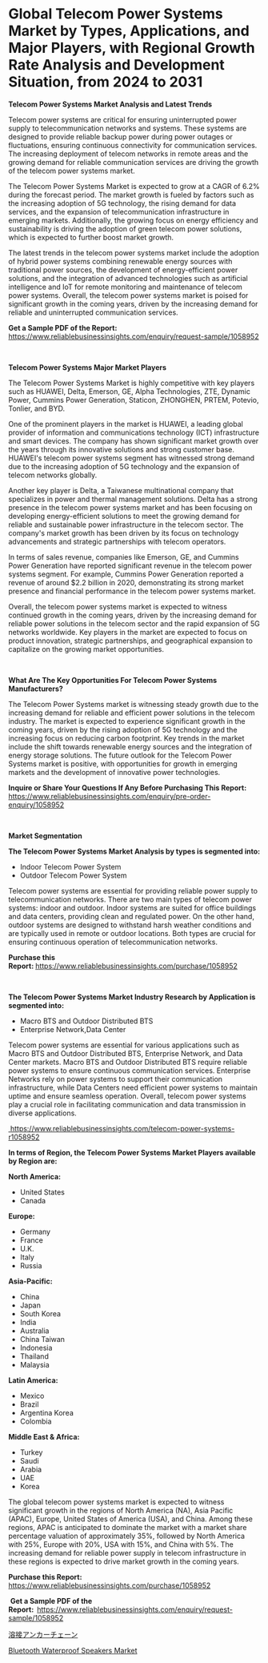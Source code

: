 <p><h1>Global Telecom Power Systems Market by Types, Applications, and Major Players, with Regional Growth Rate Analysis and Development Situation, from 2024 to 2031</h1></p><p><strong>Telecom Power Systems Market Analysis and Latest Trends</strong></p>
<p><p>Telecom power systems are critical for ensuring uninterrupted power supply to telecommunication networks and systems. These systems are designed to provide reliable backup power during power outages or fluctuations, ensuring continuous connectivity for communication services. The increasing deployment of telecom networks in remote areas and the growing demand for reliable communication services are driving the growth of the telecom power systems market.</p><p>The Telecom Power Systems Market is expected to grow at a CAGR of 6.2% during the forecast period. The market growth is fueled by factors such as the increasing adoption of 5G technology, the rising demand for data services, and the expansion of telecommunication infrastructure in emerging markets. Additionally, the growing focus on energy efficiency and sustainability is driving the adoption of green telecom power solutions, which is expected to further boost market growth.</p><p>The latest trends in the telecom power systems market include the adoption of hybrid power systems combining renewable energy sources with traditional power sources, the development of energy-efficient power solutions, and the integration of advanced technologies such as artificial intelligence and IoT for remote monitoring and maintenance of telecom power systems. Overall, the telecom power systems market is poised for significant growth in the coming years, driven by the increasing demand for reliable and uninterrupted communication services.</p></p>
<p><strong>Get a Sample PDF of the Report:&nbsp;</strong> <a href="https://www.reliablebusinessinsights.com/enquiry/request-sample/1058952">https://www.reliablebusinessinsights.com/enquiry/request-sample/1058952</a></p>
<p>&nbsp;</p>
<p><strong>Telecom Power Systems Major Market Players</strong></p>
<p><p>The Telecom Power Systems Market is highly competitive with key players such as HUAWEI, Delta, Emerson, GE, Alpha Technologies, ZTE, Dynamic Power, Cummins Power Generation, Staticon, ZHONGHEN, PRTEM, Potevio, Tonlier, and BYD.</p><p>One of the prominent players in the market is HUAWEI, a leading global provider of information and communications technology (ICT) infrastructure and smart devices. The company has shown significant market growth over the years through its innovative solutions and strong customer base. HUAWEI's telecom power systems segment has witnessed strong demand due to the increasing adoption of 5G technology and the expansion of telecom networks globally.</p><p>Another key player is Delta, a Taiwanese multinational company that specializes in power and thermal management solutions. Delta has a strong presence in the telecom power systems market and has been focusing on developing energy-efficient solutions to meet the growing demand for reliable and sustainable power infrastructure in the telecom sector. The company's market growth has been driven by its focus on technology advancements and strategic partnerships with telecom operators.</p><p>In terms of sales revenue, companies like Emerson, GE, and Cummins Power Generation have reported significant revenue in the telecom power systems segment. For example, Cummins Power Generation reported a revenue of around $2.2 billion in 2020, demonstrating its strong market presence and financial performance in the telecom power systems market.</p><p>Overall, the telecom power systems market is expected to witness continued growth in the coming years, driven by the increasing demand for reliable power solutions in the telecom sector and the rapid expansion of 5G networks worldwide. Key players in the market are expected to focus on product innovation, strategic partnerships, and geographical expansion to capitalize on the growing market opportunities.</p></p>
<p>&nbsp;</p>
<p><strong>What Are The Key Opportunities For Telecom Power Systems Manufacturers?</strong></p>
<p><p>The Telecom Power Systems market is witnessing steady growth due to the increasing demand for reliable and efficient power solutions in the telecom industry. The market is expected to experience significant growth in the coming years, driven by the rising adoption of 5G technology and the increasing focus on reducing carbon footprint. Key trends in the market include the shift towards renewable energy sources and the integration of energy storage solutions. The future outlook for the Telecom Power Systems market is positive, with opportunities for growth in emerging markets and the development of innovative power technologies.</p></p>
<p><strong>Inquire or Share Your Questions If Any Before Purchasing This Report:</strong> <a href="https://www.reliablebusinessinsights.com/enquiry/pre-order-enquiry/1058952">https://www.reliablebusinessinsights.com/enquiry/pre-order-enquiry/1058952</a></p>
<p>&nbsp;</p>
<p><strong>Market Segmentation</strong></p>
<p><strong>The Telecom Power Systems Market Analysis by types is segmented into:</strong></p>
<p><ul><li>Indoor Telecom Power System</li><li>Outdoor Telecom Power System</li></ul></p>
<p><p>Telecom power systems are essential for providing reliable power supply to telecommunication networks. There are two main types of telecom power systems: indoor and outdoor. Indoor systems are suited for office buildings and data centers, providing clean and regulated power. On the other hand, outdoor systems are designed to withstand harsh weather conditions and are typically used in remote or outdoor locations. Both types are crucial for ensuring continuous operation of telecommunication networks.</p></p>
<p><strong>Purchase this Report:&nbsp;</strong><a href="https://www.reliablebusinessinsights.com/purchase/1058952">https://www.reliablebusinessinsights.com/purchase/1058952</a></p>
<p>&nbsp;</p>
<p><strong>The Telecom Power Systems Market Industry Research by Application is segmented into:</strong></p>
<p><ul><li>Macro BTS and Outdoor Distributed BTS</li><li>Enterprise Network,Data Center</li></ul></p>
<p><p>Telecom power systems are essential for various applications such as Macro BTS and Outdoor Distributed BTS, Enterprise Network, and Data Center markets. Macro BTS and Outdoor Distributed BTS require reliable power systems to ensure continuous communication services. Enterprise Networks rely on power systems to support their communication infrastructure, while Data Centers need efficient power systems to maintain uptime and ensure seamless operation. Overall, telecom power systems play a crucial role in facilitating communication and data transmission in diverse applications.</p></p>
<p><a href="https://www.reliablebusinessinsights.com/telecom-power-systems-r1058952">&nbsp;https://www.reliablebusinessinsights.com/telecom-power-systems-r1058952</a></p>
<p><strong>In terms of Region, the Telecom Power Systems Market Players available by Region are:</strong></p>
<p>
    <p> <strong> North America: </strong>
        <ul>
            <li>United States</li>
            <li>Canada</li>
        </ul>
        </p> 
    <p> <strong> Europe: </strong>
        <ul>
            <li>Germany</li>
            <li>France</li>
            <li>U.K.</li>
            <li>Italy</li>
            <li>Russia</li>
        </ul>
        </p> 
    <p> <strong> Asia-Pacific: </strong>
        <ul>
            <li>China</li>
            <li>Japan</li>
            <li>South Korea</li>
            <li>India</li>
            <li>Australia</li>
            <li>China Taiwan</li>
            <li>Indonesia</li>
            <li>Thailand</li>
            <li>Malaysia</li>
        </ul>
        </p> 
    <p> <strong> Latin America: </strong>
        <ul>
            <li>Mexico</li>
            <li>Brazil</li>
            <li>Argentina Korea</li>
            <li>Colombia</li>
        </ul>
        </p> 
    <p> <strong> Middle East & Africa: </strong>
        <ul>
            <li>Turkey</li>
            <li>Saudi</li>
            <li>Arabia</li>
            <li>UAE</li>
            <li>Korea</li>
        </ul>
    </p>
    </p>
<p><p>The global telecom power systems market is expected to witness significant growth in the regions of North America (NA), Asia Pacific (APAC), Europe, United States of America (USA), and China. Among these regions, APAC is anticipated to dominate the market with a market share percentage valuation of approximately 35%, followed by North America with 25%, Europe with 20%, USA with 15%, and China with 5%. The increasing demand for reliable power supply in telecom infrastructure in these regions is expected to drive market growth in the coming years.</p></p>
<p><strong>Purchase this Report: </strong><a href="https://www.reliablebusinessinsights.com/purchase/1058952">https://www.reliablebusinessinsights.com/purchase/1058952</a></p>
<p>&nbsp;<strong>Get a Sample PDF of the Report:&nbsp;&nbsp;</strong><a href="https://www.reliablebusinessinsights.com/enquiry/request-sample/1058952">https://www.reliablebusinessinsights.com/enquiry/request-sample/1058952</a></p>
<p><strong></strong></p>
<p><p><a href="https://github.com/AaronVargas43/Market-Research-Report-List-2/blob/main/8327594149566.md">溶接アンカーチェーン</a></p><p><a href="https://github.com/DarrenSipes1990/Market-Research-Report-List-1/blob/main/bluetooth-waterproof-speakers-market.md">Bluetooth Waterproof Speakers Market</a></p></p>